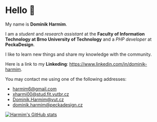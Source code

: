 # Hello 👋

My name is **Dominik Harmim**.

I am a *student* and *research assistant* at the **Faculty of Information Technology at Brno University of Technology** and a *PHP developer* at **PeckaDesign**.

I like to learn new things and share my knowledge with the community.

Here is a link to my **Linkeding**: https://www.linkedin.com/in/dominik-harmim.

You may contact me using one of the following addresses:
- harmim6@gmail.com
- xharmi00@stud.fit.vutbr.cz
- Dominik.Harmim@vut.cz
- dominik.harmim@peckadesign.cz

[![Harmim's GitHub stats](https://github-readme-stats.vercel.app/api?username=harmim&count_private=true&hide=contribsshow_icons=true&theme=monokai)](https://github.com/harmim)
